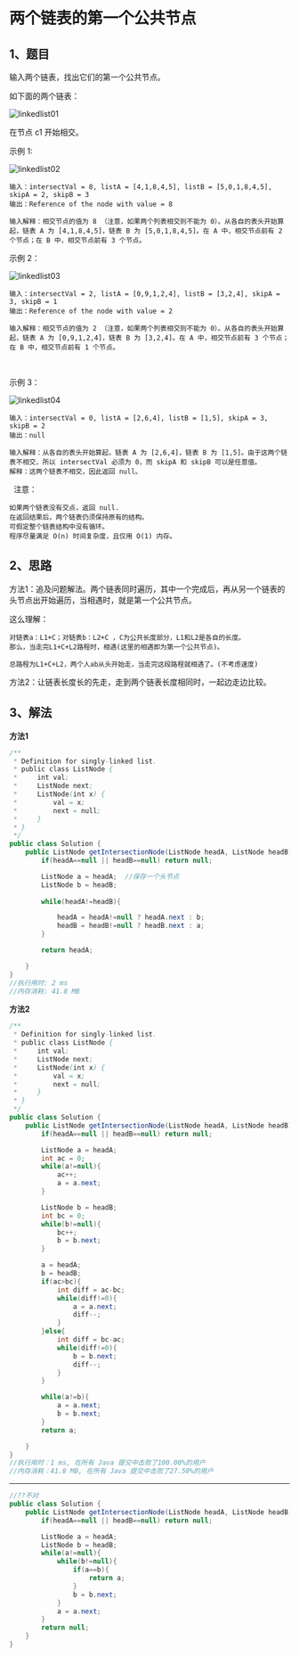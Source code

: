 # 两个链表的第一个公共节点

## 1、题目

输入两个链表，找出它们的第一个公共节点。

如下面的两个链表：

![linkedlist01](./image/linkedlist01.png)

在节点 c1 开始相交。

示例 1:

![linkedlist02](./image/linkedlist02.png)

	输入：intersectVal = 8, listA = [4,1,8,4,5], listB = [5,0,1,8,4,5], skipA = 2, skipB = 3
	输出：Reference of the node with value = 8

	输入解释：相交节点的值为 8 （注意，如果两个列表相交则不能为 0）。从各自的表头开始算起，链表 A 为 [4,1,8,4,5]，链表 B 为 [5,0,1,8,4,5]。在 A 中，相交节点前有 2 个节点；在 B 中，相交节点前有 3 个节点。

示例 2：

![linkedlist03](./image/linkedlist03.png)

	输入：intersectVal = 2, listA = [0,9,1,2,4], listB = [3,2,4], skipA = 3, skipB = 1
	输出：Reference of the node with value = 2
	
	输入解释：相交节点的值为 2 （注意，如果两个列表相交则不能为 0）。从各自的表头开始算起，链表 A 为 [0,9,1,2,4]，链表 B 为 [3,2,4]。在 A 中，相交节点前有 3 个节点；在 B 中，相交节点前有 1 个节点。
 

示例 3：

![linkedlist04](./image/linkedlist04.png)

	输入：intersectVal = 0, listA = [2,6,4], listB = [1,5], skipA = 3, skipB = 2
	输出：null
	
	输入解释：从各自的表头开始算起，链表 A 为 [2,6,4]，链表 B 为 [1,5]。由于这两个链表不相交，所以 intersectVal 必须为 0，而 skipA 和 skipB 可以是任意值。
	解释：这两个链表不相交，因此返回 null。
 
注意：

	如果两个链表没有交点，返回 null.
	在返回结果后，两个链表仍须保持原有的结构。
	可假定整个链表结构中没有循环。
	程序尽量满足 O(n) 时间复杂度，且仅用 O(1) 内存。


## 2、思路

方法1：追及问题解法。两个链表同时遍历，其中一个完成后，再从另一个链表的头节点出开始遍历，当相遇时，就是第一个公共节点。

这么理解：

	对链表a：L1+C；对链表b：L2+C ，C为公共长度部分，L1和L2是各自的长度。
	那么，当走完L1+C+L2路程时，相遇(这里的相遇即为第一个公共节点)。

	总路程为L1+C+L2，两个人ab从头开始走，当走完这段路程就相遇了。(不考虑速度)

方法2：让链表长度长的先走，走到两个链表长度相同时，一起边走边比较。

## 3、解法

**方法1**

```java
/**
 * Definition for singly-linked list.
 * public class ListNode {
 *     int val;
 *     ListNode next;
 *     ListNode(int x) {
 *         val = x;
 *         next = null;
 *     }
 * }
 */
public class Solution {
    public ListNode getIntersectionNode(ListNode headA, ListNode headB) {
        if(headA==null || headB==null) return null;

        ListNode a = headA;  //保存一个头节点
        ListNode b = headB;
    
        while(headA!=headB){

            headA = headA!=null ? headA.next : b;
            headB = headB!=null ? headB.next : a;
        }

        return headA;

    }
}
//执行用时: 2 ms
//内存消耗: 41.8 MB
```
**方法2**

```java
/**
 * Definition for singly-linked list.
 * public class ListNode {
 *     int val;
 *     ListNode next;
 *     ListNode(int x) {
 *         val = x;
 *         next = null;
 *     }
 * }
 */
public class Solution {
    public ListNode getIntersectionNode(ListNode headA, ListNode headB) {
        if(headA==null || headB==null) return null;

        ListNode a = headA;    
        int ac = 0;
        while(a!=null){
            ac++;
            a = a.next;
        }

        ListNode b = headB;
        int bc = 0;
        while(b!=null){
            bc++;
            b = b.next;
        }

        a = headA;
        b = headB;
        if(ac>bc){
            int diff = ac-bc;
            while(diff!=0){
                a = a.next;
                diff--;
            }
        }else{
            int diff = bc-ac;
            while(diff!=0){
                b = b.next;
                diff--;
            }
        }

        while(a!=b){
            a = a.next;
            b = b.next;
        }
        return a;

    }
}
//执行用时：1 ms, 在所有 Java 提交中击败了100.00%的用户
//内存消耗：41.8 MB, 在所有 Java 提交中击败了27.50%的用户
```

--------------------------------------------

```java
//??不对
public class Solution {
    public ListNode getIntersectionNode(ListNode headA, ListNode headB) {
        if(headA==null || headB==null) return null;

        ListNode a = headA;
        ListNode b = headB;
        while(a!=null){
            while(b!=null){
                if(a==b){
                    return a;
                }
                b = b.next;
            }
            a = a.next;
        }
        return null;
    }
}
```